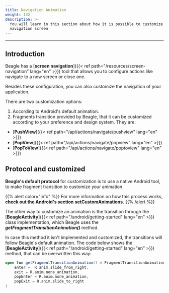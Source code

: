 ```yaml
---
title: Navigation Animation
weight: 132
description: >-
  You will learn in this section about how it is possible to customize Beagle's
  navigation screen
---
```


---

## Introduction

Beagle has a [**screen navigation**]({{< ref path="/resources/screen-navigation" lang="en" >}}) tool that allows you to configure actions like navigate to a new screen or close one. 

Besides these configuration, you can also customize the navigation of your application. 

There are two customization options:

1. According to Android's default animation.
2. Fragments transition provided by Beagle, that it can be customized according to your preference and design system. They are: 

* [**PushView**]({{< ref path="/api/actions/navigate/pushview" lang="en" >}})
* [**PopView**]({{< ref path="/api/actions/navigate/popview" lang="en" >}})
* [**PopToView**]({{< ref path="/api/actions/navigate/poptoview" lang="en" >}})

## Protocol and customized 

**Beagle's default protocol** for customization is to use a native Android tool, to make fragment transition to customize your animation.

{{% alert color="info" %}}
For more information on how this process works, [**check out the Android's section**  **setCustomAnimations**.](https://developer.android.com/reference/android/app/FragmentTransaction#setCustomAnimations%28int,%20int,%20int,%20int%29)
{{% /alert %}}

The other way to customize an animation is the transition through the [**BeagleActivity**]({{< ref path="/android/getting-started" lang="en" >}}) class implementation, which Beagle uses the _**getFragmentTransitionAnimation\(\)**_ method.

In case this method it isn't implemented and customized, the transitions will follow Beagle's default animation. The code below shows the [**BeagleActivity**]({{< ref path="/android/getting-started" lang="en" >}}) method, that can be overwritten this way:

```kotlin
open fun getFragmentTransitionAnimation() = FragmentTransitionAnimation(
    enter =  R.anim.slide_from_right,
    exit = R.anim.none_animation,
    popEnter = R.anim.none_animation,
    popExit = R.anim.slide_to_right
)
```
